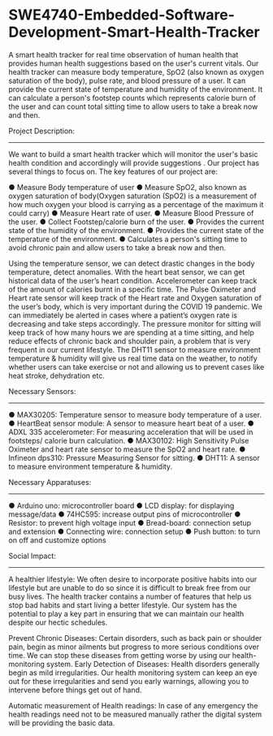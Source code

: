 # SWE4740-Embedded-Software-Development-Smart-Health-Tracker
A smart health tracker for real time observation of human health that provides human health
suggestions based on the user's current vitals.
Our health tracker can measure body temperature, SpO2 (also known as oxygen saturation of the body), pulse rate, and blood pressure of a user. It can provide the current state of temperature and humidity of the environment. It can calculate a person's footstep counts which represents calorie burn of the user and can count total sitting time to allow users to take a break now and then.


Project Description:
____________________

We want to build a smart health tracker which will monitor the user's basic health condition
and accordingly will provide suggestions . Our project has several things to focus on. The
key features of our project are:

● Measure Body temperature of user
● Measure SpO2, also known as oxygen saturation of body(Oxygen saturation (SpO2) is a measurement of how much oxygen your blood is
carrying as a percentage of the maximum it could carry)
● Measure Heart rate of user.
● Measure Blood Pressure of the user.
● Collect Footstep/calorie burn of the user.
● Provides the current state of the humidity of the environment.
● Provides the current state of the temperature of the environment.
● Calculates a person's sitting time to avoid chronic pain and allow users to take a break
now and then.


Using the temperature sensor, we can detect drastic changes in the body temperature, detect anomalies. With the heart beat sensor, we can get historical data of the user’s heart condition. Accelerometer can keep track of the amount of calories burnt in a specific time. The Pulse Oximeter and Heart rate sensor will keep track of the Heart rate and Oxygen saturation of the user’s body, which is very important during the COVID 19 pandemic. We can immediately be
alerted in cases where a patient’s oxygen rate is decreasing and take steps accordingly. The pressure monitor for sitting will keep track of how many hours we are spending at a time sitting, and help reduce effects of chronic back and shoulder pain, a problem that is very frequent in our current lifestyle. The DHT11 sensor to measure environment temperature & humidity will give us real time data on the weather, to notify whether users can take exercise or not and allowing us to prevent cases like heat stroke, dehydration etc.

Necessary Sensors:
__________________
● MAX30205: Temperature sensor to measure body temperature of a user.
● HeartBeat sensor module: A sensor to measure heart beat of a user.
● ADXL 335 accelerometer: For measuring acceleration that will be used in footsteps/
calorie burn calculation.
● MAX30102: High Sensitivity Pulse Oximeter and heart rate sensor to measure the
SpO2 and heart rate.
● Infineon dps310: Pressure Measuring Sensor for sitting.
● DHT11: A sensor to measure environment temperature & humidity.


Necessary Apparatuses:
_______________________
● Arduino uno: microcontroller board
● LCD display: for displaying message/data
● 74HC595: increase output pins of microcontroller
● Resistor: to prevent high voltage input
● Bread-board: connection setup and extension
● Connecting wire: connection setup
● Push button: to turn on off and customize options



Social Impact:
_______________

A healthier lifestyle: 
We often desire to incorporate positive habits into our lifestyle but are unable to do so since it is difficult to break free from our busy lives. The health tracker contains a number of features that help us stop bad habits and start living a better lifestyle.
Our system has the potential to play a key part in ensuring that we can maintain our health despite our hectic schedules.

Prevent Chronic Diseases:
 Certain disorders, such as back pain or shoulder pain, begin as minor ailments but progress to more serious conditions over time. We can stop these diseases
from getting worse by using our health-monitoring system. Early Detection of Diseases: Health disorders generally begin as mild irregularities. Our
health monitoring system can keep an eye out for these irregularities and send you early warnings, allowing you to intervene before things get out of hand.

Automatic measurement of Health readings:
 In case of any emergency the health readings need not to be measured manually rather the digital system will be providing the basic data.
